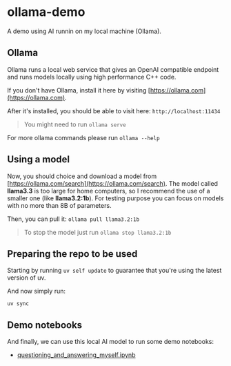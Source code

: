 # ollama-demo
A demo using AI runnin on my local machine (Ollama).

## Ollama

Ollama runs a local web service that gives an OpenAI compatible endpoint and runs models locally using high performance C++ code.

If you don't have Ollama, install it here by visiting [https://ollama.com](https://ollama.com).

After it's installed, you should be able to visit here: ```http://localhost:11434```

> You might need to run `ollama serve`

For more ollama commands please run `ollama --help`

## Using a model

Now, you should choice and download a model from [https://ollama.com/search](https://ollama.com/search). The model called **llama3.3** is too large for home computers, so I recommend the use of a smaller one (like **llama3.2:1b**). For testing purpose you can focus on models with no more than 8B of parameters.

Then, you can pull it: ```ollama pull llama3.2:1b```

> To stop the model just run `ollama stop llama3.2:1b`

## Preparing the repo to be used

Starting by running `uv self update` to guarantee that you're using the latest version of uv.

And now simply run:
```
uv sync
```

## Demo notebooks

And finally, we can use this local AI model to run some demo notebooks:

- [questioning_and_answering_myself.ipynb](./notebooks/questioning_and_answering_myself.ipynb)
